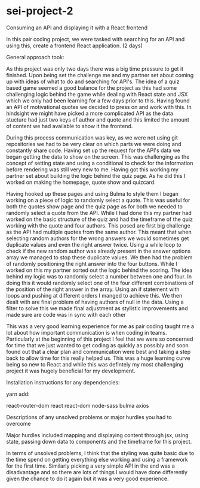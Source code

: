 # sei-project-2
Consuming an API and displaying it with a React frontend

In this pair coding project, we were tasked with searching for an API and using this, create a frontend React application. (2 days)

General approach took:

As this project was only two days there was a big time pressure to get it finished. Upon being set the challenge me and my partner set about coming up with ideas of what to do and searching for API's. The idea of a quiz based game seemed a good balance for the project as this had some challenging logic behind the game while dealing with React state and JSX which we only had been learning for a few days prior to this. Having found an API of motivational quotes we decided to press on and work with this. In hindsight we might have picked a more complicated API as the data stucture had just two keys of author and quote and this limited the amount of content we had available to show it the frontend. 

During this process communication was key, as we were not using git repositories we had to be very clear on which parts we were doing and constantly share code. Having set up the request for the API's data we began getting the data to show on the screen. This was challenging as the concept of setting state and using a conditional to check for the information before rendering was still very new to me. Having got this working my partner set about building the logic behind the quiz page. As he did this I worked on making the homepage, quote show and quizcard.

Having hooked up these pages and using Bulma to style them I began working on a piece of logic to randomly select a quote. This was useful for both the quotes show page and the quiz page as for both we needed to randomly select a quote from the API. While I had done this my partner had worked on the basic structure of the quiz and had the timeframe of the quiz working with the quote and four authors. This posed are first big challenge as the API had multiple quotes from the same author. This meant that when selecting random authors for the wrong answers we would sometimes get duplicate values and even the right answer twice. Using a while loop to check if the new random author was already present in the answer options array we managed to stop these duplicate values. We then had the problem of randomly positioning the right answer into the four buttons. While I worked on this my partner sorted out the logic behind the scoring. The idea behind my logic was to randomly select a number between one and four. In doing this it would randomly select one of the four different combinations of the position of the right answer in the array. Using an if statement with loops and pushing at different orders I manged to achieve this. We then dealt with are final problem of having authors of null in the data. Using a filter to solve this we made final adjustment as stylistic improvements and made sure are code was in sync with each other

This was a very good learning experience for me as pair coding taught me a lot about how important communication is when coding in teams. Particularly at the beginning of this project I feel that we were so concerned for time that we just wanted to get coding as quickly as possibly and soon found out that a clear plan and communication were best and taking a step back to allow time for this really helped us. This was a huge learning curve being so new to React and while this was defintely my most challenging project it was hugely beneficial for my development.

Installation instructions for any dependencies:


yarn add:

react-router-dom
react
react-dom
node-sass
bulma
axios

Descriptions of any unsolved problems or major hurdles you had to overcome

Major hurdles included mapping and displaying content through jsx, using state, passing down data to components and the timeframe for this project.

In terms of unsolved problems, I think that the styling was quite basic due to the time spend on getting everything else working and using a framework for the first time. Similarly picking a very simple API in the end was a disadvantage and so there are lots of things I would have done differently given the chance to do it again but it was a very good experience.

